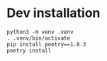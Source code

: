 # Dev installation

```
python3 -m venv .venv
. .venv/bin/activate
pip install poetry==1.8.3
poetry install
```

